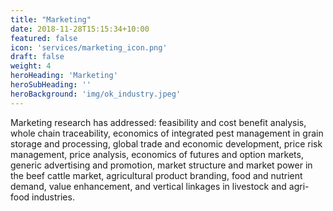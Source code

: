 ```yaml
---
title: "Marketing"
date: 2018-11-28T15:15:34+10:00
featured: false
icon: 'services/marketing_icon.png'
draft: false
weight: 4
heroHeading: 'Marketing'
heroSubHeading: ''
heroBackground: 'img/ok_industry.jpeg'
---
```


Marketing research has addressed: feasibility and cost benefit analysis, whole chain traceability, economics of integrated pest management in grain storage and processing, global trade and economic development, price risk management, price analysis, economics of futures and option markets, generic advertising and promotion, market structure and market power in the beef cattle market, agricultural product branding, food and nutrient demand, value enhancement, and vertical linkages in livestock and agri-food industries.
